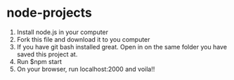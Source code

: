 # node-projects
1. Install node.js in your computer
2. Fork this file and download it to you computer
3. If you have git bash installed great. Open in on the same folder you have saved this project at.
4. Run $npm start
5. On your browser, run localhost:2000 and voila!!
